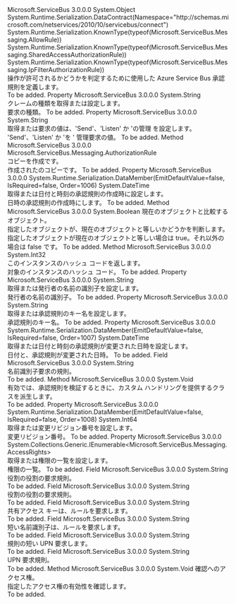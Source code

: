 <Type Name="AuthorizationRule" FullName="Microsoft.ServiceBus.Messaging.AuthorizationRule">
  <TypeSignature Language="C#" Value="public abstract class AuthorizationRule" />
  <TypeSignature Language="ILAsm" Value=".class public auto ansi abstract beforefieldinit AuthorizationRule extends System.Object" />
  <TypeSignature Language="DocId" Value="T:Microsoft.ServiceBus.Messaging.AuthorizationRule" />
  <TypeSignature Language="VB.NET" Value="Public MustInherit Class AuthorizationRule" />
  <TypeSignature Language="F#" Value="type AuthorizationRule = class" />
  <AssemblyInfo>
    <AssemblyName>Microsoft.ServiceBus</AssemblyName>
    <AssemblyVersion>3.0.0.0</AssemblyVersion>
  </AssemblyInfo>
  <Base>
    <BaseTypeName>System.Object</BaseTypeName>
  </Base>
  <Interfaces />
  <Attributes>
    <Attribute>
      <AttributeName>System.Runtime.Serialization.DataContract(Namespace="http://schemas.microsoft.com/netservices/2010/10/servicebus/connect")</AttributeName>
    </Attribute>
    <Attribute>
      <AttributeName>System.Runtime.Serialization.KnownType(typeof(Microsoft.ServiceBus.Messaging.AllowRule))</AttributeName>
    </Attribute>
    <Attribute>
      <AttributeName>System.Runtime.Serialization.KnownType(typeof(Microsoft.ServiceBus.Messaging.SharedAccessAuthorizationRule))</AttributeName>
    </Attribute>
    <Attribute>
      <AttributeName>System.Runtime.Serialization.KnownType(typeof(Microsoft.ServiceBus.Messaging.IpFilterAuthorizationRule))</AttributeName>
    </Attribute>
  </Attributes>
  <Docs>
    <summary>操作が許可されるかどうかを判定するために使用した Azure Service Bus 承認規則を定義します。</summary>
    <remarks>To be added.</remarks>
  </Docs>
  <Members>
    <Member MemberName="ClaimType">
      <MemberSignature Language="C#" Value="public string ClaimType { get; set; }" />
      <MemberSignature Language="ILAsm" Value=".property instance string ClaimType" />
      <MemberSignature Language="DocId" Value="P:Microsoft.ServiceBus.Messaging.AuthorizationRule.ClaimType" />
      <MemberSignature Language="VB.NET" Value="Public Property ClaimType As String" />
      <MemberSignature Language="F#" Value="member this.ClaimType : string with get, set" Usage="Microsoft.ServiceBus.Messaging.AuthorizationRule.ClaimType" />
      <MemberType>Property</MemberType>
      <AssemblyInfo>
        <AssemblyName>Microsoft.ServiceBus</AssemblyName>
        <AssemblyVersion>3.0.0.0</AssemblyVersion>
      </AssemblyInfo>
      <ReturnValue>
        <ReturnType>System.String</ReturnType>
      </ReturnValue>
      <Docs>
        <summary>クレームの種類を取得または設定します。</summary>
        <value>要求の種類。</value>
        <remarks>To be added.</remarks>
      </Docs>
    </Member>
    <Member MemberName="ClaimValue">
      <MemberSignature Language="C#" Value="public string ClaimValue { get; set; }" />
      <MemberSignature Language="ILAsm" Value=".property instance string ClaimValue" />
      <MemberSignature Language="DocId" Value="P:Microsoft.ServiceBus.Messaging.AuthorizationRule.ClaimValue" />
      <MemberSignature Language="VB.NET" Value="Public Property ClaimValue As String" />
      <MemberSignature Language="F#" Value="member this.ClaimValue : string with get, set" Usage="Microsoft.ServiceBus.Messaging.AuthorizationRule.ClaimValue" />
      <MemberType>Property</MemberType>
      <AssemblyInfo>
        <AssemblyName>Microsoft.ServiceBus</AssemblyName>
        <AssemblyVersion>3.0.0.0</AssemblyVersion>
      </AssemblyInfo>
      <ReturnValue>
        <ReturnType>System.String</ReturnType>
      </ReturnValue>
      <Docs>
        <summary>取得または要求の値は、'Send'、'Listen' か 'の管理 を設定します。</summary>
        <value>'Send'、'Listen' か 'を ' 管理要求の値。</value>
        <remarks>To be added.</remarks>
      </Docs>
    </Member>
    <Member MemberName="Clone">
      <MemberSignature Language="C#" Value="public virtual Microsoft.ServiceBus.Messaging.AuthorizationRule Clone ();" />
      <MemberSignature Language="ILAsm" Value=".method public hidebysig newslot virtual instance class Microsoft.ServiceBus.Messaging.AuthorizationRule Clone() cil managed" />
      <MemberSignature Language="DocId" Value="M:Microsoft.ServiceBus.Messaging.AuthorizationRule.Clone" />
      <MemberSignature Language="VB.NET" Value="Public Overridable Function Clone () As AuthorizationRule" />
      <MemberSignature Language="F#" Value="abstract member Clone : unit -&gt; Microsoft.ServiceBus.Messaging.AuthorizationRule&#xA;override this.Clone : unit -&gt; Microsoft.ServiceBus.Messaging.AuthorizationRule" Usage="authorizationRule.Clone " />
      <MemberType>Method</MemberType>
      <AssemblyInfo>
        <AssemblyName>Microsoft.ServiceBus</AssemblyName>
        <AssemblyVersion>3.0.0.0</AssemblyVersion>
      </AssemblyInfo>
      <ReturnValue>
        <ReturnType>Microsoft.ServiceBus.Messaging.AuthorizationRule</ReturnType>
      </ReturnValue>
      <Parameters />
      <Docs>
        <summary>コピーを作成<see cref="T:Microsoft.ServiceBus.Messaging.AuthorizationRule" />です。</summary>
        <returns>作成されたのコピー<see cref="T:Microsoft.ServiceBus.Messaging.AuthorizationRule" />です。</returns>
        <remarks>To be added.</remarks>
      </Docs>
    </Member>
    <Member MemberName="CreatedTime">
      <MemberSignature Language="C#" Value="public DateTime CreatedTime { get; }" />
      <MemberSignature Language="ILAsm" Value=".property instance valuetype System.DateTime CreatedTime" />
      <MemberSignature Language="DocId" Value="P:Microsoft.ServiceBus.Messaging.AuthorizationRule.CreatedTime" />
      <MemberSignature Language="VB.NET" Value="Public ReadOnly Property CreatedTime As DateTime" />
      <MemberSignature Language="F#" Value="member this.CreatedTime : DateTime" Usage="Microsoft.ServiceBus.Messaging.AuthorizationRule.CreatedTime" />
      <MemberType>Property</MemberType>
      <AssemblyInfo>
        <AssemblyName>Microsoft.ServiceBus</AssemblyName>
        <AssemblyVersion>3.0.0.0</AssemblyVersion>
      </AssemblyInfo>
      <Attributes>
        <Attribute>
          <AttributeName>System.Runtime.Serialization.DataMember(EmitDefaultValue=false, IsRequired=false, Order=1006)</AttributeName>
        </Attribute>
      </Attributes>
      <ReturnValue>
        <ReturnType>System.DateTime</ReturnType>
      </ReturnValue>
      <Docs>
        <summary>取得または日付と時刻の承認規則の作成時に設定します。</summary>
        <value>日時の承認規則の作成時にします。</value>
        <remarks>To be added.</remarks>
      </Docs>
    </Member>
    <Member MemberName="Equals">
      <MemberSignature Language="C#" Value="public override bool Equals (object obj);" />
      <MemberSignature Language="ILAsm" Value=".method public hidebysig virtual instance bool Equals(object obj) cil managed" />
      <MemberSignature Language="DocId" Value="M:Microsoft.ServiceBus.Messaging.AuthorizationRule.Equals(System.Object)" />
      <MemberSignature Language="VB.NET" Value="Public Overrides Function Equals (obj As Object) As Boolean" />
      <MemberSignature Language="F#" Value="override this.Equals : obj -&gt; bool" Usage="authorizationRule.Equals obj" />
      <MemberType>Method</MemberType>
      <AssemblyInfo>
        <AssemblyName>Microsoft.ServiceBus</AssemblyName>
        <AssemblyVersion>3.0.0.0</AssemblyVersion>
      </AssemblyInfo>
      <ReturnValue>
        <ReturnType>System.Boolean</ReturnType>
      </ReturnValue>
      <Parameters>
        <Parameter Name="obj" Type="System.Object" />
      </Parameters>
      <Docs>
        <param name="obj">現在のオブジェクトと比較するオブジェクト。</param>
        <summary>指定したオブジェクトが、現在のオブジェクトと等しいかどうかを判断します。</summary>
        <returns>指定したオブジェクトが現在のオブジェクトと等しい場合は true。それ以外の場合は false です。</returns>
        <remarks>To be added.</remarks>
      </Docs>
    </Member>
    <Member MemberName="GetHashCode">
      <MemberSignature Language="C#" Value="public override int GetHashCode ();" />
      <MemberSignature Language="ILAsm" Value=".method public hidebysig virtual instance int32 GetHashCode() cil managed" />
      <MemberSignature Language="DocId" Value="M:Microsoft.ServiceBus.Messaging.AuthorizationRule.GetHashCode" />
      <MemberSignature Language="VB.NET" Value="Public Overrides Function GetHashCode () As Integer" />
      <MemberSignature Language="F#" Value="override this.GetHashCode : unit -&gt; int" Usage="authorizationRule.GetHashCode " />
      <MemberType>Method</MemberType>
      <AssemblyInfo>
        <AssemblyName>Microsoft.ServiceBus</AssemblyName>
        <AssemblyVersion>3.0.0.0</AssemblyVersion>
      </AssemblyInfo>
      <ReturnValue>
        <ReturnType>System.Int32</ReturnType>
      </ReturnValue>
      <Parameters />
      <Docs>
        <summary>このインスタンスのハッシュ コードを返します。</summary>
        <returns>対象のインスタンスのハッシュ コード。</returns>
        <remarks>To be added.</remarks>
      </Docs>
    </Member>
    <Member MemberName="IssuerName">
      <MemberSignature Language="C#" Value="public string IssuerName { get; set; }" />
      <MemberSignature Language="ILAsm" Value=".property instance string IssuerName" />
      <MemberSignature Language="DocId" Value="P:Microsoft.ServiceBus.Messaging.AuthorizationRule.IssuerName" />
      <MemberSignature Language="VB.NET" Value="Public Property IssuerName As String" />
      <MemberSignature Language="F#" Value="member this.IssuerName : string with get, set" Usage="Microsoft.ServiceBus.Messaging.AuthorizationRule.IssuerName" />
      <MemberType>Property</MemberType>
      <AssemblyInfo>
        <AssemblyName>Microsoft.ServiceBus</AssemblyName>
        <AssemblyVersion>3.0.0.0</AssemblyVersion>
      </AssemblyInfo>
      <ReturnValue>
        <ReturnType>System.String</ReturnType>
      </ReturnValue>
      <Docs>
        <summary>取得または発行者の名前の識別子を設定します。</summary>
        <value>発行者の名前の識別子。</value>
        <remarks>To be added.</remarks>
      </Docs>
    </Member>
    <Member MemberName="KeyName">
      <MemberSignature Language="C#" Value="public abstract string KeyName { get; set; }" />
      <MemberSignature Language="ILAsm" Value=".property instance string KeyName" />
      <MemberSignature Language="DocId" Value="P:Microsoft.ServiceBus.Messaging.AuthorizationRule.KeyName" />
      <MemberSignature Language="VB.NET" Value="Public MustOverride Property KeyName As String" />
      <MemberSignature Language="F#" Value="member this.KeyName : string with get, set" Usage="Microsoft.ServiceBus.Messaging.AuthorizationRule.KeyName" />
      <MemberType>Property</MemberType>
      <AssemblyInfo>
        <AssemblyName>Microsoft.ServiceBus</AssemblyName>
        <AssemblyVersion>3.0.0.0</AssemblyVersion>
      </AssemblyInfo>
      <ReturnValue>
        <ReturnType>System.String</ReturnType>
      </ReturnValue>
      <Docs>
        <summary>取得または承認規則のキー名を設定します。</summary>
        <value>承認規則のキー名。</value>
        <remarks>To be added.</remarks>
      </Docs>
    </Member>
    <Member MemberName="ModifiedTime">
      <MemberSignature Language="C#" Value="public DateTime ModifiedTime { get; }" />
      <MemberSignature Language="ILAsm" Value=".property instance valuetype System.DateTime ModifiedTime" />
      <MemberSignature Language="DocId" Value="P:Microsoft.ServiceBus.Messaging.AuthorizationRule.ModifiedTime" />
      <MemberSignature Language="VB.NET" Value="Public ReadOnly Property ModifiedTime As DateTime" />
      <MemberSignature Language="F#" Value="member this.ModifiedTime : DateTime" Usage="Microsoft.ServiceBus.Messaging.AuthorizationRule.ModifiedTime" />
      <MemberType>Property</MemberType>
      <AssemblyInfo>
        <AssemblyName>Microsoft.ServiceBus</AssemblyName>
        <AssemblyVersion>3.0.0.0</AssemblyVersion>
      </AssemblyInfo>
      <Attributes>
        <Attribute>
          <AttributeName>System.Runtime.Serialization.DataMember(EmitDefaultValue=false, IsRequired=false, Order=1007)</AttributeName>
        </Attribute>
      </Attributes>
      <ReturnValue>
        <ReturnType>System.DateTime</ReturnType>
      </ReturnValue>
      <Docs>
        <summary>取得または日付と時刻の承認規則が変更された日時を設定します。</summary>
        <value>日付と、承認規則が変更された日時。</value>
        <remarks>To be added.</remarks>
      </Docs>
    </Member>
    <Member MemberName="NameIdentifierClaimType">
      <MemberSignature Language="C#" Value="public const string NameIdentifierClaimType;" />
      <MemberSignature Language="ILAsm" Value=".field public static literal string NameIdentifierClaimType" />
      <MemberSignature Language="DocId" Value="F:Microsoft.ServiceBus.Messaging.AuthorizationRule.NameIdentifierClaimType" />
      <MemberSignature Language="VB.NET" Value="Public Const NameIdentifierClaimType As String " />
      <MemberSignature Language="F#" Value="val mutable NameIdentifierClaimType : string" Usage="Microsoft.ServiceBus.Messaging.AuthorizationRule.NameIdentifierClaimType" />
      <MemberType>Field</MemberType>
      <AssemblyInfo>
        <AssemblyName>Microsoft.ServiceBus</AssemblyName>
        <AssemblyVersion>3.0.0.0</AssemblyVersion>
      </AssemblyInfo>
      <ReturnValue>
        <ReturnType>System.String</ReturnType>
      </ReturnValue>
      <Docs>
        <summary>名前識別子要求の規則。</summary>
        <remarks>To be added.</remarks>
      </Docs>
    </Member>
    <Member MemberName="OnValidate">
      <MemberSignature Language="C#" Value="protected virtual void OnValidate ();" />
      <MemberSignature Language="ILAsm" Value=".method familyhidebysig newslot virtual instance void OnValidate() cil managed" />
      <MemberSignature Language="DocId" Value="M:Microsoft.ServiceBus.Messaging.AuthorizationRule.OnValidate" />
      <MemberSignature Language="VB.NET" Value="Protected Overridable Sub OnValidate ()" />
      <MemberSignature Language="F#" Value="abstract member OnValidate : unit -&gt; unit&#xA;override this.OnValidate : unit -&gt; unit" Usage="authorizationRule.OnValidate " />
      <MemberType>Method</MemberType>
      <AssemblyInfo>
        <AssemblyName>Microsoft.ServiceBus</AssemblyName>
        <AssemblyVersion>3.0.0.0</AssemblyVersion>
      </AssemblyInfo>
      <ReturnValue>
        <ReturnType>System.Void</ReturnType>
      </ReturnValue>
      <Parameters />
      <Docs>
        <summary>有効では、承認規則を検証するときに、カスタム ハンドリングを提供するクラスを派生します。</summary>
        <remarks>To be added.</remarks>
      </Docs>
    </Member>
    <Member MemberName="Revision">
      <MemberSignature Language="C#" Value="public long Revision { get; set; }" />
      <MemberSignature Language="ILAsm" Value=".property instance int64 Revision" />
      <MemberSignature Language="DocId" Value="P:Microsoft.ServiceBus.Messaging.AuthorizationRule.Revision" />
      <MemberSignature Language="VB.NET" Value="Public Property Revision As Long" />
      <MemberSignature Language="F#" Value="member this.Revision : int64 with get, set" Usage="Microsoft.ServiceBus.Messaging.AuthorizationRule.Revision" />
      <MemberType>Property</MemberType>
      <AssemblyInfo>
        <AssemblyName>Microsoft.ServiceBus</AssemblyName>
        <AssemblyVersion>3.0.0.0</AssemblyVersion>
      </AssemblyInfo>
      <Attributes>
        <Attribute>
          <AttributeName>System.Runtime.Serialization.DataMember(EmitDefaultValue=false, IsRequired=false, Order=1008)</AttributeName>
        </Attribute>
      </Attributes>
      <ReturnValue>
        <ReturnType>System.Int64</ReturnType>
      </ReturnValue>
      <Docs>
        <summary>取得または変更リビジョン番号を設定します。</summary>
        <value>変更リビジョン番号。</value>
        <remarks>To be added.</remarks>
      </Docs>
    </Member>
    <Member MemberName="Rights">
      <MemberSignature Language="C#" Value="public System.Collections.Generic.IEnumerable&lt;Microsoft.ServiceBus.Messaging.AccessRights&gt; Rights { get; set; }" />
      <MemberSignature Language="ILAsm" Value=".property instance class System.Collections.Generic.IEnumerable`1&lt;valuetype Microsoft.ServiceBus.Messaging.AccessRights&gt; Rights" />
      <MemberSignature Language="DocId" Value="P:Microsoft.ServiceBus.Messaging.AuthorizationRule.Rights" />
      <MemberSignature Language="VB.NET" Value="Public Property Rights As IEnumerable(Of AccessRights)" />
      <MemberSignature Language="F#" Value="member this.Rights : seq&lt;Microsoft.ServiceBus.Messaging.AccessRights&gt; with get, set" Usage="Microsoft.ServiceBus.Messaging.AuthorizationRule.Rights" />
      <MemberType>Property</MemberType>
      <AssemblyInfo>
        <AssemblyName>Microsoft.ServiceBus</AssemblyName>
        <AssemblyVersion>3.0.0.0</AssemblyVersion>
      </AssemblyInfo>
      <ReturnValue>
        <ReturnType>System.Collections.Generic.IEnumerable&lt;Microsoft.ServiceBus.Messaging.AccessRights&gt;</ReturnType>
      </ReturnValue>
      <Docs>
        <summary>取得または権限の一覧を設定します。</summary>
        <value>権限の一覧。</value>
        <remarks>To be added.</remarks>
      </Docs>
    </Member>
    <Member MemberName="RoleClaimType">
      <MemberSignature Language="C#" Value="public const string RoleClaimType;" />
      <MemberSignature Language="ILAsm" Value=".field public static literal string RoleClaimType" />
      <MemberSignature Language="DocId" Value="F:Microsoft.ServiceBus.Messaging.AuthorizationRule.RoleClaimType" />
      <MemberSignature Language="VB.NET" Value="Public Const RoleClaimType As String " />
      <MemberSignature Language="F#" Value="val mutable RoleClaimType : string" Usage="Microsoft.ServiceBus.Messaging.AuthorizationRule.RoleClaimType" />
      <MemberType>Field</MemberType>
      <AssemblyInfo>
        <AssemblyName>Microsoft.ServiceBus</AssemblyName>
        <AssemblyVersion>3.0.0.0</AssemblyVersion>
      </AssemblyInfo>
      <ReturnValue>
        <ReturnType>System.String</ReturnType>
      </ReturnValue>
      <Docs>
        <summary>役割の役割の要求規則。</summary>
        <remarks>To be added.</remarks>
      </Docs>
    </Member>
    <Member MemberName="RoleRoleClaimType">
      <MemberSignature Language="C#" Value="public const string RoleRoleClaimType;" />
      <MemberSignature Language="ILAsm" Value=".field public static literal string RoleRoleClaimType" />
      <MemberSignature Language="DocId" Value="F:Microsoft.ServiceBus.Messaging.AuthorizationRule.RoleRoleClaimType" />
      <MemberSignature Language="VB.NET" Value="Public Const RoleRoleClaimType As String " />
      <MemberSignature Language="F#" Value="val mutable RoleRoleClaimType : string" Usage="Microsoft.ServiceBus.Messaging.AuthorizationRule.RoleRoleClaimType" />
      <MemberType>Field</MemberType>
      <AssemblyInfo>
        <AssemblyName>Microsoft.ServiceBus</AssemblyName>
        <AssemblyVersion>3.0.0.0</AssemblyVersion>
      </AssemblyInfo>
      <ReturnValue>
        <ReturnType>System.String</ReturnType>
      </ReturnValue>
      <Docs>
        <summary>役割の役割の要求規則。</summary>
        <remarks>To be added.</remarks>
      </Docs>
    </Member>
    <Member MemberName="SharedAccessKeyClaimType">
      <MemberSignature Language="C#" Value="public const string SharedAccessKeyClaimType;" />
      <MemberSignature Language="ILAsm" Value=".field public static literal string SharedAccessKeyClaimType" />
      <MemberSignature Language="DocId" Value="F:Microsoft.ServiceBus.Messaging.AuthorizationRule.SharedAccessKeyClaimType" />
      <MemberSignature Language="VB.NET" Value="Public Const SharedAccessKeyClaimType As String " />
      <MemberSignature Language="F#" Value="val mutable SharedAccessKeyClaimType : string" Usage="Microsoft.ServiceBus.Messaging.AuthorizationRule.SharedAccessKeyClaimType" />
      <MemberType>Field</MemberType>
      <AssemblyInfo>
        <AssemblyName>Microsoft.ServiceBus</AssemblyName>
        <AssemblyVersion>3.0.0.0</AssemblyVersion>
      </AssemblyInfo>
      <ReturnValue>
        <ReturnType>System.String</ReturnType>
      </ReturnValue>
      <Docs>
        <summary>共有アクセス キーは、ルールを要求します。</summary>
        <remarks>To be added.</remarks>
      </Docs>
    </Member>
    <Member MemberName="ShortNameIdentifierClaimType">
      <MemberSignature Language="C#" Value="public const string ShortNameIdentifierClaimType;" />
      <MemberSignature Language="ILAsm" Value=".field public static literal string ShortNameIdentifierClaimType" />
      <MemberSignature Language="DocId" Value="F:Microsoft.ServiceBus.Messaging.AuthorizationRule.ShortNameIdentifierClaimType" />
      <MemberSignature Language="VB.NET" Value="Public Const ShortNameIdentifierClaimType As String " />
      <MemberSignature Language="F#" Value="val mutable ShortNameIdentifierClaimType : string" Usage="Microsoft.ServiceBus.Messaging.AuthorizationRule.ShortNameIdentifierClaimType" />
      <MemberType>Field</MemberType>
      <AssemblyInfo>
        <AssemblyName>Microsoft.ServiceBus</AssemblyName>
        <AssemblyVersion>3.0.0.0</AssemblyVersion>
      </AssemblyInfo>
      <ReturnValue>
        <ReturnType>System.String</ReturnType>
      </ReturnValue>
      <Docs>
        <summary>短い名前識別子は、ルールを要求します。</summary>
        <remarks>To be added.</remarks>
      </Docs>
    </Member>
    <Member MemberName="ShortUpnClaimType">
      <MemberSignature Language="C#" Value="public const string ShortUpnClaimType;" />
      <MemberSignature Language="ILAsm" Value=".field public static literal string ShortUpnClaimType" />
      <MemberSignature Language="DocId" Value="F:Microsoft.ServiceBus.Messaging.AuthorizationRule.ShortUpnClaimType" />
      <MemberSignature Language="VB.NET" Value="Public Const ShortUpnClaimType As String " />
      <MemberSignature Language="F#" Value="val mutable ShortUpnClaimType : string" Usage="Microsoft.ServiceBus.Messaging.AuthorizationRule.ShortUpnClaimType" />
      <MemberType>Field</MemberType>
      <AssemblyInfo>
        <AssemblyName>Microsoft.ServiceBus</AssemblyName>
        <AssemblyVersion>3.0.0.0</AssemblyVersion>
      </AssemblyInfo>
      <ReturnValue>
        <ReturnType>System.String</ReturnType>
      </ReturnValue>
      <Docs>
        <summary>規則の短い UPN 要求します。</summary>
        <remarks>To be added.</remarks>
      </Docs>
    </Member>
    <Member MemberName="UpnClaimType">
      <MemberSignature Language="C#" Value="public const string UpnClaimType;" />
      <MemberSignature Language="ILAsm" Value=".field public static literal string UpnClaimType" />
      <MemberSignature Language="DocId" Value="F:Microsoft.ServiceBus.Messaging.AuthorizationRule.UpnClaimType" />
      <MemberSignature Language="VB.NET" Value="Public Const UpnClaimType As String " />
      <MemberSignature Language="F#" Value="val mutable UpnClaimType : string" Usage="Microsoft.ServiceBus.Messaging.AuthorizationRule.UpnClaimType" />
      <MemberType>Field</MemberType>
      <AssemblyInfo>
        <AssemblyName>Microsoft.ServiceBus</AssemblyName>
        <AssemblyVersion>3.0.0.0</AssemblyVersion>
      </AssemblyInfo>
      <ReturnValue>
        <ReturnType>System.String</ReturnType>
      </ReturnValue>
      <Docs>
        <summary>UPN 要求規則。</summary>
        <remarks>To be added.</remarks>
      </Docs>
    </Member>
    <Member MemberName="ValidateRights">
      <MemberSignature Language="C#" Value="protected virtual void ValidateRights (System.Collections.Generic.IEnumerable&lt;Microsoft.ServiceBus.Messaging.AccessRights&gt; value);" />
      <MemberSignature Language="ILAsm" Value=".method familyhidebysig newslot virtual instance void ValidateRights(class System.Collections.Generic.IEnumerable`1&lt;valuetype Microsoft.ServiceBus.Messaging.AccessRights&gt; value) cil managed" />
      <MemberSignature Language="DocId" Value="M:Microsoft.ServiceBus.Messaging.AuthorizationRule.ValidateRights(System.Collections.Generic.IEnumerable{Microsoft.ServiceBus.Messaging.AccessRights})" />
      <MemberSignature Language="VB.NET" Value="Protected Overridable Sub ValidateRights (value As IEnumerable(Of AccessRights))" />
      <MemberSignature Language="F#" Value="abstract member ValidateRights : seq&lt;Microsoft.ServiceBus.Messaging.AccessRights&gt; -&gt; unit&#xA;override this.ValidateRights : seq&lt;Microsoft.ServiceBus.Messaging.AccessRights&gt; -&gt; unit" Usage="authorizationRule.ValidateRights value" />
      <MemberType>Method</MemberType>
      <AssemblyInfo>
        <AssemblyName>Microsoft.ServiceBus</AssemblyName>
        <AssemblyVersion>3.0.0.0</AssemblyVersion>
      </AssemblyInfo>
      <ReturnValue>
        <ReturnType>System.Void</ReturnType>
      </ReturnValue>
      <Parameters>
        <Parameter Name="value" Type="System.Collections.Generic.IEnumerable&lt;Microsoft.ServiceBus.Messaging.AccessRights&gt;" />
      </Parameters>
      <Docs>
        <param name="value">確認へのアクセス権。</param>
        <summary>指定したアクセス権の有効性を確認します。</summary>
        <remarks>To be added.</remarks>
      </Docs>
    </Member>
  </Members>
</Type>
